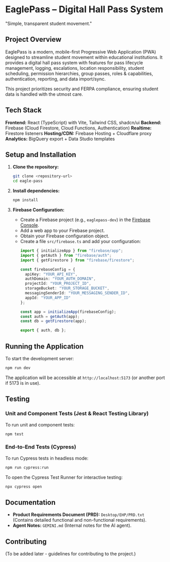 # EaglePass – Digital Hall Pass System

"Simple, transparent student movement."

## Project Overview
EaglePass is a modern, mobile-first Progressive Web Application (PWA) designed to streamline student movement within educational institutions. It provides a digital hall pass system with features for pass lifecycle management, logging, escalations, location responsibility, student scheduling, permission hierarchies, group passes, roles & capabilities, authentication, reporting, and data import/sync.

This project prioritizes security and FERPA compliance, ensuring student data is handled with the utmost care.

## Tech Stack

**Frontend:** React (TypeScript) with Vite, Tailwind CSS, shadcn/ui
**Backend:** Firebase (Cloud Firestore, Cloud Functions, Authentication)
**Realtime:** Firestore listeners
**Hosting/CDN:** Firebase Hosting + Cloudflare proxy
**Analytics:** BigQuery export + Data Studio templates

## Setup and Installation

1.  **Clone the repository:**
    ```bash
    git clone <repository-url>
    cd eagle-pass
    ```

2.  **Install dependencies:**
    ```bash
    npm install
    ```

3.  **Firebase Configuration:**
    *   Create a Firebase project (e.g., `eaglepass-dev`) in the [Firebase Console](https://console.firebase.google.com/).
    *   Add a web app to your Firebase project.
    *   Obtain your Firebase configuration object.
    *   Create a file `src/firebase.ts` and add your configuration:
        ```typescript
        import { initializeApp } from "firebase/app";
        import { getAuth } from "firebase/auth";
        import { getFirestore } from "firebase/firestore";

        const firebaseConfig = {
          apiKey: "YOUR_API_KEY",
          authDomain: "YOUR_AUTH_DOMAIN",
          projectId: "YOUR_PROJECT_ID",
          storageBucket: "YOUR_STORAGE_BUCKET",
          messagingSenderId: "YOUR_MESSAGING_SENDER_ID",
          appId: "YOUR_APP_ID"
        };

        const app = initializeApp(firebaseConfig);
        const auth = getAuth(app);
        const db = getFirestore(app);

        export { auth, db };
        ```

## Running the Application

To start the development server:

```bash
npm run dev
```

The application will be accessible at `http://localhost:5173` (or another port if 5173 is in use).

## Testing

### Unit and Component Tests (Jest & React Testing Library)

To run unit and component tests:

```bash
npm test
```

### End-to-End Tests (Cypress)

To run Cypress tests in headless mode:

```bash
npm run cypress:run
```

To open the Cypress Test Runner for interactive testing:

```bash
npx cypress open
```

## Documentation

*   **Product Requirements Document (PRD):** `Desktop/EHP/PRD.txt` (Contains detailed functional and non-functional requirements).
*   **Agent Notes:** `GEMINI.md` (Internal notes for the AI agent).

## Contributing

(To be added later - guidelines for contributing to the project.)